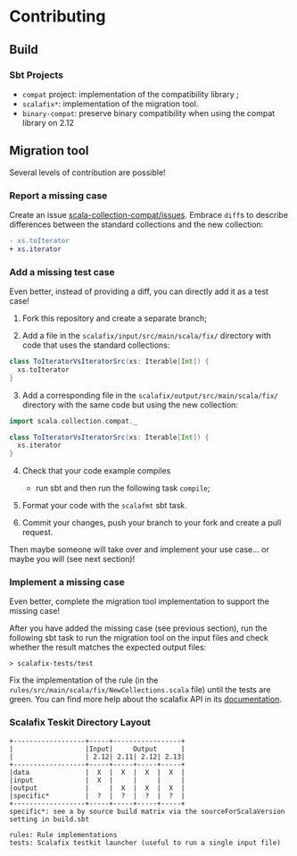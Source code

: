 # Contributing

## Build

### Sbt Projects

- `compat` project: implementation of the compatibility library ;
- `scalafix*`: implementation of the migration tool.
- `binary-compat`: preserve binary compatibility when using the compat library on 2.12

## Migration tool

Several levels of contribution are possible!

### Report a missing case

Create an issue [scala-collection-compat/issues](https://github.com/scala/scala-collection-compat/issues).
Embrace `diff`s to describe differences between the standard collections and
the new collection:

~~~ diff
- xs.toIterator
+ xs.iterator
~~~

### Add a missing test case

Even better, instead of providing a diff, you can directly add it as a test case!

1. Fork this repository and create a separate branch;

2. Add a file in the `scalafix/input/src/main/scala/fix/` directory with code
   that uses the standard collections:

~~~ scala
class ToIteratorVsIteratorSrc(xs: Iterable[Int]) {
  xs.toIterator
}
~~~

3. Add a corresponding file in the `scalafix/output/src/main/scala/fix/` directory
   with the same code but using the new collection:

~~~ scala
import scala.collection.compat._

class ToIteratorVsIteratorSrc(xs: Iterable[Int]) {
  xs.iterator
}
~~~

4. Check that your code example compiles
    - run sbt
      and then run the following task `compile`;

5. Format your code with the `scalafmt` sbt task.

6. Commit your changes, push your branch to your fork and create a pull request.

Then maybe someone will take over and implement your use case… or maybe you will
(see next section)!

### Implement a missing case

Even better, complete the migration tool implementation to support the missing case!

After you have added the missing case (see previous section), run the following
sbt task to run the migration tool on the input files and check whether the result matches the
expected output files:

~~~
> scalafix-tests/test
~~~

Fix the implementation of the rule (in the `rules/src/main/scala/fix/NewCollections.scala` file) until the
tests are green. You can find more help about the scalafix API in its
[documentation](https://scalacenter.github.io/scalafix/docs/rule-authors/setup).


### Scalafix Teskit Directory Layout


```
+------------------+-----+-----------------+
|                  |Input|     Output      |
|                  | 2.12| 2.11| 2.12| 2.13|
+------------------+-----+-----+-----+-----+
|data              |  X  |  X  |  X  |  X  |
|input             |  X  |     |     |     |
|output            |     |  X  |  X  |  X  |
|specific*         |  ?  |  ?  |  ?  |  ?  |
+------------------+-----+-----+-----+-----+
specific*: see a by source build matrix via the sourceForScalaVersion setting in build.sbt

rules: Rule implementations
tests: Scalafix testkit launcher (useful to run a single input file)

```
